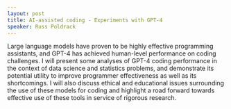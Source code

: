 ```yaml
---
layout: post
title: AI-assisted coding - Experiments with GPT-4
speaker: Russ Poldrack
---
```


Large language models have proven to be highly effective programming assistants, and GPT-4 has achieved human-level performance on coding challenges. I will present some analyses of GPT-4 coding performance in the context of data science and statistics problems, and demonstrate its potential utility to improve programmer effectiveness as well as its shortcomings. I will also discuss ethical and educational issues surrounding the use of these models for coding and highlight a road forward towards effective use of these tools in service of rigorous research.